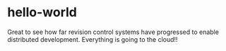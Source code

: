 # hello-world

Great to see how far revision control systems have progressed to enable distributed development.  Everything is going to the cloud!!
